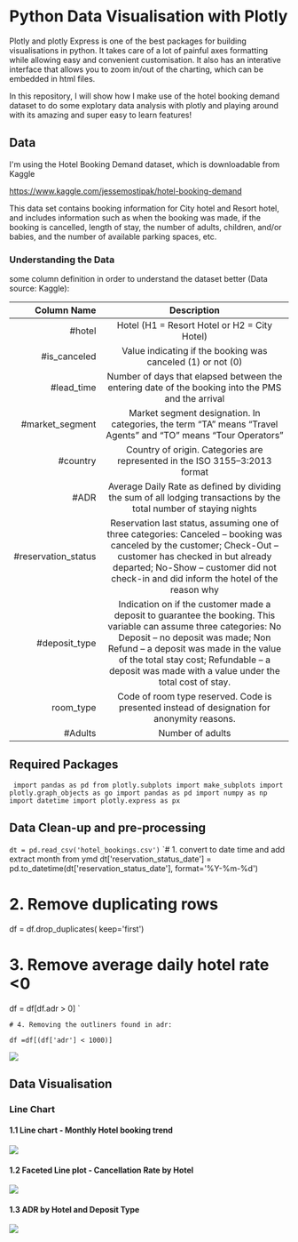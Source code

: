 # Python Data Visualisation with Plotly

Plotly and plotly Express is one of the best packages for building visualisations in python. It takes care of a lot of painful axes formatting while allowing easy and convenient customisation. It also has an interative interface that allows you to zoom in/out of the charting, which can be embedded in html files. 

In this repository, I will show how I make use of the hotel booking demand dataset to do some explotary data analysis with plotly and playing around with its amazing and super easy to learn features!

## Data

I'm using the Hotel Booking Demand dataset, which is downloadable from Kaggle

https://www.kaggle.com/jessemostipak/hotel-booking-demand

This data set contains booking information for City hotel and Resort hotel, and includes information such as when the booking was made, if the booking is cancelled, length of stay, the number of adults, children, and/or babies, and the number of available parking spaces, etc.

### Understanding the Data
some column definition in order to understand the dataset better (Data source: Kaggle):

| Column Name | Description|
|----:|:-----------:|
| #hotel | Hotel (H1 = Resort Hotel or H2 = City Hotel)|
| #is_canceled| Value indicating if the booking was canceled (1) or not (0)|
| #lead_time| Number of days that elapsed between the entering date of the booking into the PMS and the arrival |
| #market_segment | Market segment designation. In categories, the term “TA” means “Travel Agents” and “TO” means “Tour Operators” |
| #country  | Country of origin. Categories are represented in the ISO 3155–3:2013 format |
| #ADR |Average Daily Rate as defined by dividing the sum of all lodging transactions by the total number of staying nights|
| #reservation_status |Reservation last status, assuming one of three categories: Canceled – booking was canceled by the customer; Check-Out – customer has checked in but already departed; No-Show – customer did not check-in and did inform the hotel of the reason why|
| #deposit_type|Indication on if the customer made a deposit to guarantee the booking. This variable can assume three categories: No Deposit – no deposit was made; Non Refund – a deposit was made in the value of the total stay cost; Refundable – a deposit was made with a value under the total cost of stay.|
|room_type|Code of room type reserved. Code is presented instead of designation for anonymity reasons.|
| #Adults | Number of adults |


## Required Packages
` import pandas as pd
from plotly.subplots import make_subplots
import plotly.graph_objects as go
import pandas as pd
import numpy as np
import datetime
import plotly.express as px`

## Data Clean-up and pre-processing

`dt = pd.read_csv('hotel_bookings.csv')`
`# 1. convert to date time and add extract month from ymd
dt['reservation_status_date'] = pd.to_datetime(dt['reservation_status_date'], format='%Y-%m-%d')
 # 2. Remove duplicating rows
 df = df.drop_duplicates( keep='first')
 # 3. Remove average daily hotel rate <0
 df = df[df.adr > 0]
 `

`# 4. Removing the outliners found in adr:`

`df =df[(df['adr'] < 1000)]`

![](src/images/outliner.png)


## Data Visualisation

### Line Chart
#### 1.1 Line chart - Monthly Hotel booking trend


![](src/images/fig1_linepng)

#### 1.2 Faceted Line plot -  Cancellation Rate by Hotel

![](src/images/line2.png)

#### 1.3  ADR by Hotel and Deposit Type


![](src/images/line3.png)





